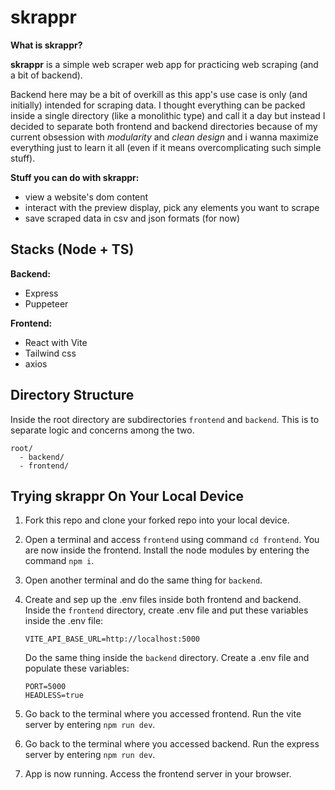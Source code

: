 # skrappr

**What is skrappr?**

**skrappr** is a simple web scraper web app for practicing web scraping (and a bit of backend).

Backend here may be a bit of overkill as this app's use case is only (and initially) intended for scraping data. I thought everything can be packed inside a single directory (like a monolithic type) and call it a day but instead I decided to separate both frontend and backend directories because of my current obsession with _modularity_ and _clean design_ and i wanna maximize everything just to learn it all (even if it means overcomplicating such simple stuff).

**Stuff you can do with skrappr:**

- view a website's dom content
- interact with the preview display, pick any elements you want to scrape
- save scraped data in csv and json formats (for now)

## Stacks (Node + TS)

**Backend:**

- Express
- Puppeteer

**Frontend:**

- React with Vite
- Tailwind css
- axios

## Directory Structure

Inside the root directory are subdirectories `frontend` and `backend`. This is to separate logic and concerns among the two.

```
root/
  - backend/
  - frontend/
```

## Trying skrappr On Your Local Device

1. Fork this repo and clone your forked repo into your local device.
2. Open a terminal and access `frontend` using command `cd frontend`. You are now inside the frontend. Install the node modules by entering the command `npm i`.
3. Open another terminal and do the same thing for `backend`.
4. Create and sep up the .env files inside both frontend and backend.
   Inside the `frontend` directory, create .env file and put these variables inside the .env file:

   ```
   VITE_API_BASE_URL=http://localhost:5000
   ```

   Do the same thing inside the `backend` directory. Create a .env file and populate these variables:

   ```
   PORT=5000
   HEADLESS=true
   ```

5. Go back to the terminal where you accessed frontend. Run the vite server by entering `npm run dev`.
6. Go back to the terminal where you accessed backend. Run the express server by entering `npm run dev`.
7. App is now running. Access the frontend server in your browser.
